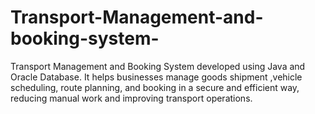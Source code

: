 # Transport-Management-and-booking-system-
Transport Management and Booking System developed using Java and Oracle Database. It helps businesses manage goods shipment ,vehicle scheduling, route planning, and booking in a secure  and efficient way, reducing manual work and improving transport operations.
